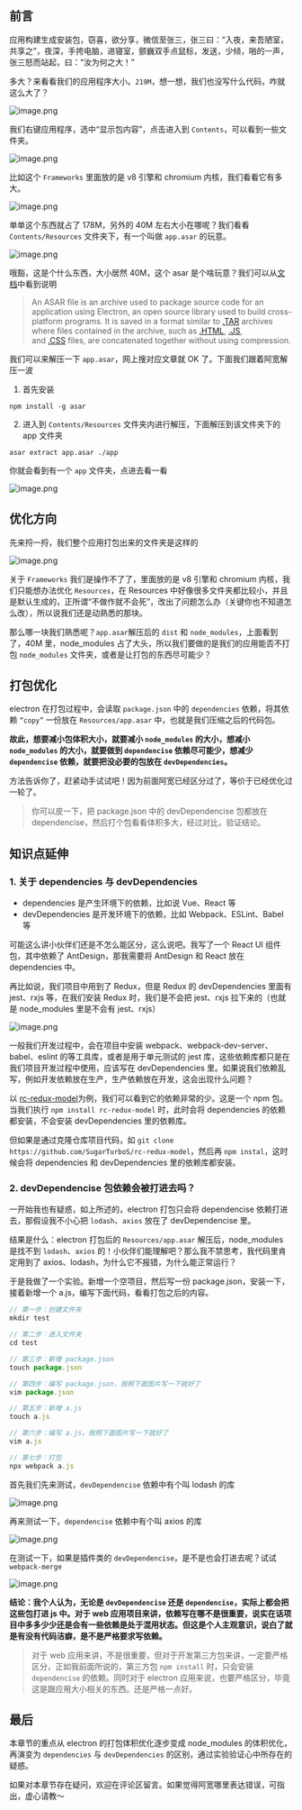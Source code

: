## 前言

应用构建生成安装包，窃喜，欲分享，微信至张三，张三曰：“入夜，来吾陋室，共享之”，夜深，手挎电脑，进寝室，颤巍双手点鼠标，发送，少倾，啪的一声，张三怒而站起，曰：“汝为何之大！”

多大？来看看我们的应用程序大小。`219M`，想一想，我们也没写什么代码，咋就这么大了？

![image.png](./images/29ef6c67f7774fc9ac80701f3076d0d8~tplv-k3u1fbpfcp-watermark.image.png)

我们右键应用程序，选中“显示包内容”，点击进入到 `Contents`，可以看到一些文件夹。

![image.png](./images/c11efd0629e049df8620f884a993b0d9~tplv-k3u1fbpfcp-watermark.image.png)

比如这个 `Frameworks` 里面放的是 v8 引擎和 chromium 内核，我们看看它有多大。

![image.png](./images/40b1d3136a1b453eaeda912932b6b9e6~tplv-k3u1fbpfcp-watermark.image.png)

单单这个东西就占了 178M，另外的 40M 左右大小在哪呢？我们看看 `Contents/Resources` 文件夹下，有一个叫做 `app.asar` 的玩意。

![image.png](./images/4a4c9bac65464eda8533db9f8d32c07b~tplv-k3u1fbpfcp-watermark.image.png)

哦豁，这是个什么东西，大小居然 40M，这个 asar 是个啥玩意？我们可以从[文档](https://fileinfo.com/extension/asar)中看到说明

> An ASAR file is an archive used to package source code for an application using Electron, an open source library used to build cross-platform programs. It is saved in a format similar to [.TAR](https://fileinfo.com/extension/tar) archives where files contained in the archive, such as [.HTML](https://fileinfo.com/extension/html), [.JS](https://fileinfo.com/extension/js), and [.CSS](https://fileinfo.com/extension/css) files, are concatenated together without using compression.

我们可以来解压一下 `app.asar`，网上搜对应文章就 OK 了。下面我们跟着阿宽解压一波

1. 首先安装

```
npm install -g asar
```

2. 进入到 `Contents/Resources` 文件夹内进行解压，下面解压到该文件夹下的 app 文件夹

```
asar extract app.asar ./app
```

你就会看到有一个 `app` 文件夹，点进去看一看

![image.png](./images/e111c11458ff4a1ea205c78d41685bca~tplv-k3u1fbpfcp-watermark.image.png)

## 优化方向

先来捋一捋，我们整个应用打包出来的文件夹是这样的

![image.png](./images/228c849b88004b79a1472de99c8e1b89~tplv-k3u1fbpfcp-watermark.image.png)

关于 `Frameworks` 我们是操作不了了，里面放的是 v8 引擎和 chromium 内核，我们只能想办法优化 `Resources`，在 Resources 中好像很多文件夹都比较小，并且是默认生成的，正所谓“不做作就不会死”，改出了问题怎么办（关键你也不知道怎么改），所以说我们还是动熟悉的那块。

那么哪一块我们熟悉呢？`app.asar`解压后的 `dist` 和 `node_modules`，上面看到了，40M 里，node_modules 占了大头，所以我们要做的是我们的应用能否不打包 `node_modules` 文件夹，或者是让打包的东西尽可能少？

## 打包优化

electron 在打包过程中，会读取 `package.json` 中的 `dependencies` 依赖，将其依赖 `“copy”` 一份放在 `Resources/app.asar` 中，也就是我们压缩之后的代码包。

**故此，想要减小包体积大小，就要减小 `node_modules` 的大小，想减小 `node_modules` 的大小，就要做到 `dependencise` 依赖尽可能少，想减少 `dependencise` 依赖，就要把没必要的包放在 `devDependencies`。**

方法告诉你了，赶紧动手试试吧！因为前面阿宽已经区分过了，等价于已经优化过一轮了。

> 你可以皮一下，把 package.json 中的 devDependencise 包都放在 dependencise，然后打个包看看体积多大，经过对比，验证结论。

## 知识点延伸

### 1. 关于 dependencies 与 devDependencies

- dependencies 是产生环境下的依赖，比如说 Vue、React 等
- devDependencies 是开发环境下的依赖，比如 Webpack、ESLint、Babel 等

可能这么讲小伙伴们还是不怎么能区分，这么说吧。我写了一个 React UI 组件包，其中依赖了 AntDesign，那我需要将 AntDesign 和 React 放在 dependencies 中。

再比如说，我们项目中用到了 Redux，但是 Redux 的 devDependencies 里面有 jest、rxjs 等，在我们安装 Redux 时，我们是不会把 jest、rxjs 拉下来的（也就是 node_modules 里是不会有 jest、rxjs）

![image.png](./images/1fbcb48a9e8a46bcb5eb11c7bf7bb471~tplv-k3u1fbpfcp-watermark.image.png)

一般我们开发过程中，会在项目中安装 webpack、webpack-dev-server、babel、eslint 的等工具库，或者是用于单元测试的 jest 库，这些依赖库都只是在我们项目开发过程中使用，应该写在 devDependencies 里。如果说我们依赖乱写，例如开发依赖放在生产，生产依赖放在开发，这会出现什么问题？

以 [rc-redux-model](https://github.com/SugarTurboS/rc-redux-model/blob/master/package.json)为例，我们可以看到它的依赖非常的少。这是一个 npm 包。当我们执行 `npm install rc-redux-model` 时，此时会将 dependencies 的依赖都安装，不会安装 devDependencies 里的依赖库。

但如果是通过克隆仓库项目代码，如 `git clone https://github.com/SugarTurboS/rc-redux-model`，然后再 `npm instal`，这时候会将 dependencies 和 devDependencies 里的依赖库都安装。

### 2. devDependencise 包依赖会被打进去吗？

一开始我也有疑惑，如上所述的，electron 打包只会将 dependencise 依赖打进去，那假设我不小心把 `lodash`、`axios` 放在了 devDependencise 里。

结果是什么：electron 打包后的 `Resources/app.asar` 解压后，node_modules 是找不到 `lodash`、`axios` 的！小伙伴们能理解吧？那么我不禁思考，我代码里肯定用到了 axios、lodash，为什么它不报错，为什么能正常运行？

于是我做了一个实验。新增一个空项目，然后写一份 package.json，安装一下，接着新增一个 a.js，编写下面代码，看看打包之后的内容。

```js
// 第一步：创建文件夹
mkdir test

// 第二步：进入文件夹
cd test

// 第三步：新增 package.json
touch package.json

// 第四步：编写 package.json，按照下面图片写一下就好了
vim package.json

// 第五步：新增 a.js
touch a.js

// 第六步：编写 a.js，按照下面图片写一下就好了
vim a.js

// 第七步：打包
npx webpack a.js
```

首先我们先来测试，`devDependencise` 依赖中有个叫 lodash 的库

![image.png](./images/900ea08f589c4522ba71703c0862282a~tplv-k3u1fbpfcp-watermark.image.png)

再来测试一下，`dependencise` 依赖中有个叫 axios 的库

![image.png](./images/d768099f3d964afc817fb0f65a69f177~tplv-k3u1fbpfcp-watermark.image.png)

在测试一下，如果是插件类的 `devDependencise`，是不是也会打进去呢？试试 `webpack-merge`

![image.png](./images/74a500f04cee4c459b6b89d84805ee35~tplv-k3u1fbpfcp-watermark.image.png)

**结论：我个人认为，无论是 `devDependencise` 还是 `dependencise`，实际上都会把这些包打进 js 中。对于 web 应用项目来讲，依赖写在哪不是很重要，说实在话项目中多多少少还是会有一些依赖是处于混用状态。但这是个人主观意识，说白了就是有没有代码洁癖，是不是严格要求写依赖。**

> 对于 web 应用来讲，不是很重要，但对于开发第三方包来讲，一定要严格区分，正如我前面所说的，第三方包 `npm install` 时，只会安装 `dependencise` 的依赖。同时对于 electron 应用来说，也要严格区分，毕竟这是跟应用大小相关的东西。还是严格一点好。

## 最后

本章节的重点从 electron 的打包体积优化逐步变成 node_modules 的体积优化，再演变为 `dependencies` 与 `devDependencies` 的区别，通过实验验证心中所存在的疑惑。

如果对本章节存在疑问，欢迎在评论区留言。如果觉得阿宽哪里表达错误，可指出，虚心请教～
